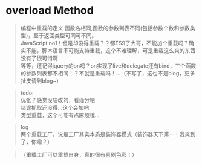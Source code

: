 # overload Method

> 编程中重载的定义:函数名相同,函数的参数列表不同(包括参数个数和参数类型)，至于返回类型可同可不同。
> <br> JavaScript no1！但是却没得重载？？都ES9了大哥，不能加个重载吗？确实不能，脚本语言不可能支持重载，这个不难理解，可是重载这么爽的东西没有了很可惜啊
> <br>等等，还记得jquery的on吗？on实现了live和delegate还有bind，三个函数的参数列表都不相同！？不就是重载吗！...（不写了，这也不是blog，更多扯皮请到blog~）

> todo:
> <br> 优化？感觉没啥改的，看缘分吧
> <br> 错误抓取还没得...这个会加吧
> <br> 类型重载，这个可能有点麻烦哦...

> log
> <br> 两个重载工厂，说是工厂其实本质是装饰器模式（装饰器天下第一！我爽到了，你嘞？）

> （重载工厂可以重载自身，真的很有喜剧色彩！）
